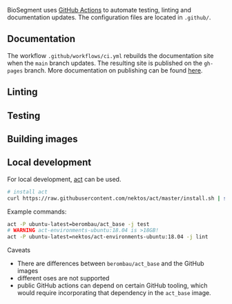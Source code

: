 BioSegment uses [GitHub Actions](https://github.com/vibbic/biosegment/actions) to automate testing, linting and documentation updates. The configuration files are located in `.github/`.

## Documentation

The workflow `.github/workflows/ci.yml` rebuilds the documentation site when the `main` branch updates. The resulting site is published on the `gh-pages` branch. More documentation on publishing can be found [here](https://squidfunk.github.io/mkdocs-material/publishing-your-site/).

## Linting

## Testing

## Building images


## Local development
For local development, [act](https://github.com/nektos/act) can be used.

```bash
# install act
curl https://raw.githubusercontent.com/nektos/act/master/install.sh | sudo bash
```

Example commands:
```bash
act -P ubuntu-latest=berombau/act_base -j test
# WARNING act-environments-ubuntu:18.04 is >18GB!
act -P ubuntu-latest=nektos/act-environments-ubuntu:18.04 -j lint
```

Caveats

- There are differences between `berombau/act_base` and the GitHub images
- different oses are not supported
- public GitHub actions can depend on certain GitHub tooling, which would require incorporating that dependency in the `act_base` image.
